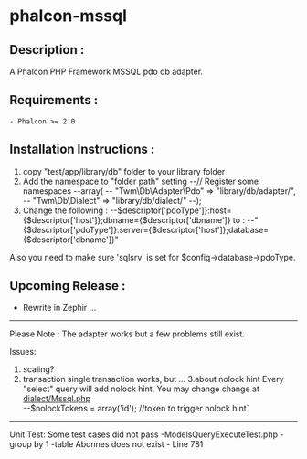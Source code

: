 phalcon-mssql
=============

## Description :

A Phalcon PHP Framework MSSQL pdo db adapter.

## Requirements :
    - Phalcon >= 2.0

## Installation Instructions :
1. copy "test/app/library/db" folder to your library folder
2. Add the namespace to "folder path" setting
--// Register some namespaces
--array(
--	"Twm\Db\Adapter\Pdo" => "library/db/adapter/",
--	"Twm\Db\Dialect"     => "library/db/dialect/"
--);
3. Change the following :
--$descriptor['pdoType']}:host={$descriptor['host']};dbname={$descriptor['dbname']}
to :
--"{$descriptor['pdoType']}:server={$descriptor['host']};database={$descriptor['dbname']}"

Also you need to make sure 'sqlsrv' is set for $config->database->pdoType. 

## Upcoming Release :
- Rewrite in Zephir ...

---

Please Note :
The adapter works but a few problems still exist.

Issues:
1. scaling?
2. transaction
single transaction works, but ...
3.about nolock hint
Every "select" query will add nolock hint, You may change change at [dialect/Mssql.php](https://github.com/fishjerky/phalcon-mssql/blob/2.0.x/test/app/library/db/dialect/Mssql.php#L198)	
--$nolockTokens = array('id');   //token to trigger nolock hint`

---
Unit Test:
Some test cases did not pass
-ModelsQueryExecuteTest.php
  -group by 1
  -table Abonnes does not exist - Line 781

